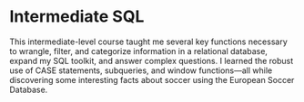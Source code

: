 # Intermediate SQL

This intermediate-level course taught me several key functions necessary to wrangle, filter, and categorize information in a relational database, expand my SQL toolkit, and answer complex questions. I learned the robust use of CASE statements, subqueries, and window functions—all while discovering some interesting facts about soccer using the European Soccer Database.
